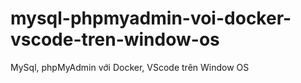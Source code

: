 # mysql-phpmyadmin-voi-docker-vscode-tren-window-os
MySql, phpMyAdmin với Docker, VScode trên Window OS

